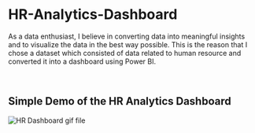# HR-Analytics-Dashboard
As a data enthusiast, I believe in converting data into meaningful insights and to visualize the data in the best way possible. This is the reason that I chose a dataset which consisted of data related to human resource and converted it into a dashboard using Power BI. 


<br>




## Simple Demo of the HR Analytics Dashboard 
![HR Dashboard gif file](https://user-images.githubusercontent.com/51916219/185811042-a034cbb6-a2c8-4e6e-9c14-bf16c748e193.gif)
